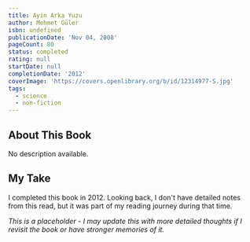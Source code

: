 ```yaml
---
title: Ayin Arka Yuzu
author: Mehmet Güler
isbn: undefined
publicationDate: 'Nov 04, 2008'
pageCount: 80
status: completed
rating: null
startDate: null
completionDate: '2012'
coverImage: 'https://covers.openlibrary.org/b/id/12314977-S.jpg'
tags:
  - science
  - non-fiction
---
```


## About This Book

No description available.

## My Take

I completed this book in 2012. Looking back, I don't have detailed notes from this read, but it was part of my reading journey during that time.

*This is a placeholder - I may update this with more detailed thoughts if I revisit the book or have stronger memories of it.*
